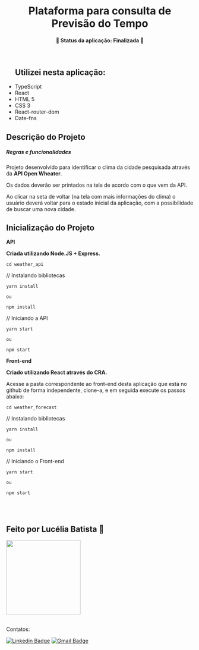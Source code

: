 <h1 align="center">Plataforma para consulta de Previsão do Tempo</h1>

<h4 align="center"> 
	🚧  Status da aplicação: Finalizada 🚧
</h4>
<br />
<ul>
<h2>Utilizei nesta aplicação:</h2>

<li>TypeScript</li>
<li>React</li>
<li>HTML 5</li>
<li>CSS 3</li>
<li>React-router-dom</li>
<li>Date-fns</li>
</ul>

## Descrição do Projeto

<h5>Regras e funcionalidades</h5>

<p align="center">

Projeto desenvolvido para identificar o clima da cidade pesquisada através da <strong>API Open Wheater</strong>.

Os dados deverão ser printados na tela de acordo com o que vem da API.

Ao clicar na seta de voltar (na tela com mais informações do clima) o usuário deverá voltar para o estado inicial da aplicação, com a possibilidade de buscar uma nova cidade.

</p>

## Inicialização do Projeto

<strong>API

Criada utilizando Node.JS + Express.</strong>

```
cd weather_api
```

// Instalando bibliotecas

```
yarn install

ou

npm install
```

// Iniciando a API

```
yarn start

ou

npm start

```

<strong>Front-end

Criado utilizando React através do CRA.</strong>

Acesse a pasta correspondente ao front-end desta aplicação que está no github de forma independente, clone-a,
e em seguida execute os passos abaixo:

```
cd weather_forecast
```

// Instalando bibliotecas

```
yarn install

ou

npm install

```
// Iniciando o Front-end

```
yarn start

ou

npm start

```

<br>
<br>

 <h2>Feito por Lucélia Batista 🚀 </h2>
  <img style="heigth: 200px; width: 200px" src="https://avatars.githubusercontent.com/u/86496770?v=4">
 <a href="https://www.linkedin.com/in/luceliabatista/"></a>

<br />
<br />

Contatos:

[![Linkedin Badge](https://img.shields.io/badge/-Lucelia-blue?style=flat-square&logo=Linkedin&logoColor=white&link=https://www.linkedin.com/in/luceliabatista/)](https://www.linkedin.com/in/luceliabatista/)
[![Gmail Badge](https://img.shields.io/badge/-lucelia.dev@gmail.com-c14438?style=flat-square&logo=Gmail&logoColor=white&link=mailto:lucelia.dev@gmail.com)](mailto:lucelia.dev@gmail.com)

```

```
